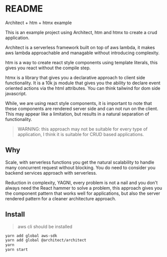 # README

Architect + htm + htmx example

This is an example project using Architect, htm and htmx to create a crud
application.

Architect is a serverless framework built on top of aws lambda, it makes
aws lambda approachable and managable without introducing complexity.

htm is a way to create react style components using template literals,
this gives you react without the compile step. 

htmx is a library that gives you a declarative approach to client side
functionality. It is a 10k js module that gives you the ability to declare
event oriented actions via the html attributes. You can think tailwind for
dom side javascript.

While, we are using react style components, it is important to note that 
these components are rendered server side and can not run on the client. 
This may appear like a limitation, but results in a natural separation
of functionality.

> WARNING: this approach may not be suitable for every type of application, 
I think it is suitable for CRUD based applications. 

## Why

Scale, with serverless functions you get the natural scalability to handle 
many concurrent request without blocking. You do need to consider you backend
services approach with serverless.

Reduction in complexity, YAGNI, every problem is not a nail and you don't always
need the React hammer to solve a problem, this approach gives you the component 
pattern that works well for applications, but also the server rendered pattern 
for a cleaner architecture approach.

## Install

> aws cli should be installed

``` sh
yarn add global aws-sdk
yarn add global @architect/architect
yarn 
yarn start
```


